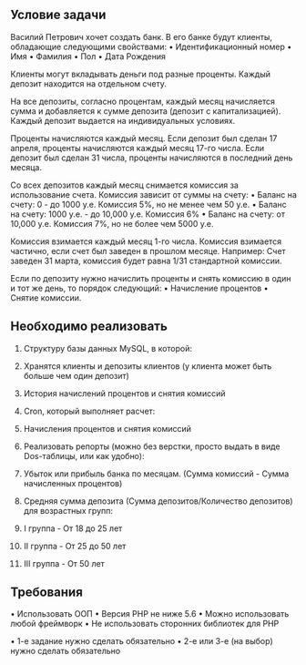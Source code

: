 Условие задачи
------------

Василий Петрович хочет создать банк. В его банке будут клиенты, обладающие следующими свойствами:
•	Идентификационный номер
•	Имя
•	Фамилия
•	Пол
•	Дата Рождения
 
Клиенты могут вкладывать деньги под разные проценты. Каждый депозит находится на отдельном счету. 
 
На все депозиты, согласно процентам, каждый месяц начисляется сумма и добавляется к сумме депозита (депозит с капитализацией). Каждый депозит выдается на индивидуальных условиях.
 
Проценты начисляются каждый месяц. Если депозит был сделан 17 апреля, проценты начисляются каждый месяц 17-го числа. Если депозит был сделан 31 числа, проценты начисляются в последний день месяца.
 
Со всех депозитов каждый месяц снимается комиссия за использование счета. Комиссия зависит от суммы на счету:
•	Баланс на счету: 0 - до 1000 у.е. Комиссия 5%, но не менее чем 50 у.е.
•	Баланс на счету: 1000 у.е. - до 10,000 у.е. Комисcия 6%
•	Баланс на счету: от 10,000 у.е. Комиссия 7%, но не более чем 5000 у.е.
 
Комиссия взимается каждый месяц 1-го числа. Комиссия взимается частично, если счет был заведен в прошлом месяце. Например:
Счет заведен 31 марта, комиссия будет равна 1/31 стандартной комиссии.
 
Если по депозиту нужно начислить проценты и снять комиссию в один и тот же день, то порядок следующий:
•	Начисление процентов
•	Снятие комиссии.
 
 
 
Необходимо реализовать
------------

1.	Структуру базы данных MySQL, в которой:
1.	Хранятся клиенты и депозиты клиентов (у клиента может быть больше чем один депозит)
2.	История начислений процентов и снятия комиссий
 
2.	Cron, который выполняет расчет:
1.	Начисления процентов и снятия комиссий


 
3.	Реализовать репорты (можно без верстки, просто выдать в виде Dos-таблицы, или как удобно):
1.	Убыток или прибыль банка по месяцам. (Сумма комиссий - Сумма начисленных процентов)
2.	Средняя сумма депозита (Сумма депозитов/Количество депозитов) для возрастных групп:
1.	I группа - От 18 до 25 лет
2.	II группа - От 25 до 50 лет
3.	III группа - От 50 лет

Требования
------------
 
•	Использовать ООП
•	Версия PHP не ниже 5.6
•	Можно использовать любой фреймворк
•	Не использовать сторонних библиотек для PHP
 
•	1-е задание нужно сделать обязательно
•	2-е или 3-е (на выбор) нужно сделать обязательно
